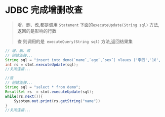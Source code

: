 # JDBC  完成增删改查



> 增、删、改,都是调用 `Statement` 下面的`executeUpdate(String sql)` 方法, 返回的是影响的行数
>
> 查 则调用的是` executeQuery(String sql)` 方法,返回结果集

```java
// 增、删、改
// 创建连接...
String sql = "insert into demo(`name`,`age`,`sex`) vlaues ('李四','18','男')";
int rs = stmt.executeUpdate(sql);
//关闭连接...
```

```java
//查
// 创建连接...
String sql = "select * from demo";
ResultSet rs  = stmt.executeUpdate(sql);
while(rs.next()){
    Sysotem.out.print(rs.getString("name"))
}
//关闭连接...

```

